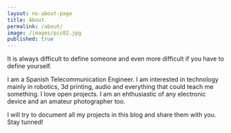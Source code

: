 ```yaml
---
layout: no-about-page
title: About
permalink: /about/
image: /images/pic02.jpg
published: true
---
```


It is always difficult to define someone and even more difficult if you have to define yourself. 

I am a Spanish Telecommunication Engineer. I am interested in technology mainly in robotics, 3d printing, audio and everything that could teach me something. I love open projects. I am an ehthusiastic of any electronic device and an amateur photographer too.

I will try to document all my projects in this blog and share them with you. Stay tunned!